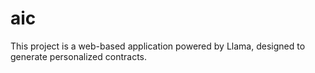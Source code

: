# aic
This project is a web-based application powered by Llama, designed to generate personalized contracts.

